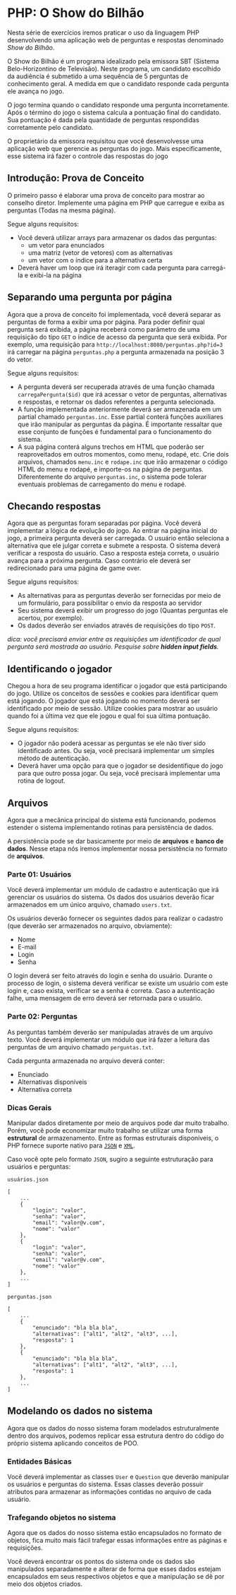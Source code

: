 # PHP: O Show do Bilhão

Nesta série de exercícios iremos praticar o uso da linguagem PHP desenvolvendo uma aplicação web de perguntas e respostas denominado *Show do Bilhão*.

O Show do Bilhão é um programa idealizado pela emissora SBT (Sistema Belo-Horizontino de Televisão). Neste programa, um candidato escolhido da audiência é submetido a uma sequência de 5 perguntas de conhecimento geral. A medida em que o candidato responde cada pergunta ele avança no jogo. 

O jogo termina quando o candidato responde uma pergunta incorretamente. Após o término do jogo o sistema calcula a pontuação final do candidato. Sua pontuação é dada pela quantidade de perguntas respondidas corretamente pelo candidato.

O proprietário da emissora requisitou que você desenvolvesse uma aplicação web que gerencie as perguntas do jogo. Mais especificamente, esse sistema irá fazer o controle das respostas do jogo


## Introdução: Prova de Conceito

O primeiro passo é elaborar uma prova de conceito para mostrar ao conselho diretor. Implemente uma página em PHP que carregue e exiba as perguntas (Todas na mesma página).

Segue alguns requisitos:
* Você deverá utilizar arrays para armazenar os dados das perguntas:
    * um vetor para enunciados
    * uma matriz (vetor de vetores) com as alternativas
    * um vetor com o índice para a alternativa certa
* Deverá haver um loop que irá iteragir com cada pergunta para carregá-la e exibi-la na página

## Separando uma pergunta por página

Agora que a prova de conceito foi implementada, você deverá separar as perguntas de forma a exibir uma por página. Para poder definir qual pergunta será exibida, a página receberá como parâmetro de uma requisição do tipo `GET` o índice de acesso da pergunta que será exibida. Por exemplo, uma requisição para `http://localhost:8080/perguntas.php?id=3` irá carregar na página `perguntas.php` a pergunta armazenada na posição 3 do vetor.

Segue alguns requisitos:
* A pergunta deverá ser recuperada através de uma função chamada `carregaPergunta($id)` que irá acessar o vetor de perguntas, alternativas e respostas, e retornar os dados referentes a pergunta selecionada.
* A função implementada anteriormente deverá ser armazenada em um partial chamado `perguntas.inc`. Esse partial conterá funções auxiliares que irão manipular as perguntas da página. É importante ressaltar que esse conjunto de funções é fundamental para o funcionamento do sistema.
* A sua página conterá alguns trechos em HTML que poderão ser reaproveitados em outros momentos, como menu, rodapé, etc. Crie dois arquivos, chamados `menu.inc` e `rodape.inc` que irão armazenar o código HTML do menu e rodapé, e importe-os na página de perguntas. Diferentemente do arquivo `perguntas.inc`, o sistema pode tolerar eventuais problemas de carregamento do menu e rodapé.

## Checando respostas

Agora que as perguntas foram separadas por página. Você deverá implementar a lógica de evolução do jogo. Ao entrar na página inicial do jogo, a primeira pergunta deverá ser carregada. O usuário então seleciona a alternativa que ele julgar correta e submete a resposta. O sistema deverá verificar a resposta do usuário. Caso a resposta esteja correta, o usuário avança para a próxima pergunta. Caso contrário ele deverá ser redirecionado para uma página de game over.

Segue alguns requisitos:
* As alternativas para as perguntas deverão ser fornecidas por meio de um formulário, para possibilitar o envio da resposta ao servidor
* Seu sistema deverá exibir um progresso do jogo (Quantas perguntas ele acertou, por exemplo).
* Os dados deverão ser enviados através de requisições do tipo `POST`.

*dica: você precisará enviar entre as requisições um identificador de qual pergunta será mostrada ao usuário. Pesquise sobre __hidden input fields__.*

## Identificando o jogador

Chegou a hora de seu programa identificar o jogador que está participando do jogo. Utilize os conceitos de sessões e cookies para identificar quem está jogando. O jogador que está jogando no momento deverá ser identificado por meio de sessão. Utilize cookies para mostrar ao usuário quando foi a última vez que ele jogou e qual foi sua última pontuação.

Segue alguns requisitos:
* O jogador não poderá acessar as perguntas se ele não tiver sido identificado antes. Ou seja, você precisará implementar um simples método de autenticação.
* Deverá haver uma opção para que o jogador se desidentifique do jogo para que outro possa jogar. Ou seja, você precisará implementar uma rotina de logout.

## Arquivos

Agora que a mecânica principal do sistema está funcionando, podemos estender o sistema implementando rotinas para persistência de dados. 

A persistência pode se dar basicamente por meio de **arquivos** e **banco de dados**. Nesse etapa nós iremos implementar nossa persistência no formato de **arquivos**.  

### Parte 01: Usuários

Você deverá implementar um módulo de cadastro e autenticação que irá gerenciar os usuários do sistema. Os dados dos usuários deverão ficar armazenados em um único arquivo, chamado `users.txt`.

Os usuários deverão fornecer os seguintes dados para realizar o cadastro (que deverão ser armazenados no arquivo, obviamente):

* Nome
* E-mail
* Login
* Senha

O login deverá ser feito através do login e senha do usuário. Durante o processo de login, o sistema deverá verificar se existe um usuário com este login e, caso exista, verificar se a senha é correta. Caso a autenticação falhe, uma mensagem de erro deverá ser retornada para o usuário.

### Parte 02: Perguntas

As perguntas também deverão ser manipuladas através de um arquivo texto. Você deverá implementar um módulo que irá fazer a leitura das perguntas de um arquivo chamado `perguntas.txt`.

Cada pergunta armazenada no arquivo deverá conter:

* Enunciado
* Alternativas disponíveis
* Alternativa correta

### Dicas Gerais

Manipular dados diretamente por meio de arquivos pode dar muito trabalho. Porém, você pode economizar muito trabalho se utilizar uma forma **estrutural** de armazenamento. Entre as formas estruturais disponíveis, o PHP fornece suporte nativo para [`JSON`](https://secure.php.net/manual/pt_BR/book.json.php) e [`XML`](https://www.w3schools.com/php/php_xml_simplexml_read.asp).

Caso você opte pelo formato `JSON`, sugiro a seguinte estruturação para usuários e perguntas:

`usuários.json`

    [   
        ...
        {
            "login": "valor",
            "senha": "valor",
            "email": "valor@v.com",
            "nome": "valor"
        },
        {
            "login": "valor",
            "senha": "valor",
            "email": "valor@v.com",
            "nome": "valor"
        }, 
        ...
    ]

`perguntas.json`

    [
        ...
        {
            "enunciado": "bla bla bla",
            "alternativas": ["alt1", "alt2", "alt3", ...],
            "resposta": 1
        },
        {
            "enunciado": "bla bla bla",
            "alternativas": ["alt1", "alt2", "alt3", ...],
            "resposta": 1
        },
        ...
    ]

## Modelando os dados no sistema

Agora que os dados do nosso sistema foram modelados estruturalmente dentro dos arquivos, podemos replicar essa estrutura dentro do código do próprio sistema aplicando conceitos de POO.

### Entidades Básicas

Você deverá implementar as classes `User` e `Question` que deverão manipular os usuários e perguntas do sistema. Essas classes deverão possuir atributos para armazenar as informações contidas no arquivo de cada usuário.

### Trafegando objetos no sistema

Agora que os dados do nosso sistema estão encapsulados no formato de objetos, fica muito mais fácil trafegar essas informações entre as páginas e requisições.

Você deverá encontrar os pontos do sistema onde os dados são manipulados separadamente e alterar de forma que esses dados estejam encapsulados em seus respectivos objetos e que a manipulação se dê por meio dos objetos criados.